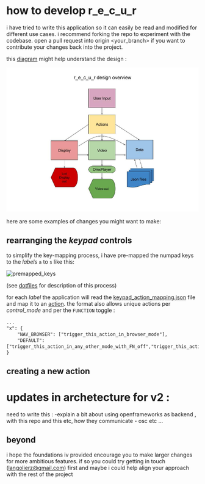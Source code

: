 # how to develop r_e_c_u_r

i have tried to write this application so it can easily be read and modified for different use cases. i recommend forking the repo to experiment with the codebase. open a pull request into origin <your_branch> if you want to contribute your changes back into the project.

this [diagram] might help understand the design : 

![design_overview][design_overview]

here are some examples of changes you might want to make:

## rearranging the _keypad_ controls

to simplify the key-mapping process, i have pre-mapped the numpad keys to the _labels_ `a` to `s` like this:

![premapped_keys][premapped_keys]

(see [dotfiles] for description of this process)

for each _label_ the application will read the [keypad_action_mapping.json] file and map it to an [action]. the format also allows unique actions per _control_mode_ and per the `FUNCTION` toggle :

```
...
"x": {
	"NAV_BROWSER": ["trigger_this_action_in_browser_mode"],
	"DEFAULT": ["trigger_this_action_in_any_other_mode_with_FN_off","trigger_this_action_in_any_other_mode_with_FN_on"],
}
```
## creating a new action

# updates in archetecture for v2 :
need to write this :
-explain a bit about using openframeworks as backend , with this repo and this etc, how they communicate - osc etc ...

## beyond

i hope the foundations iv provided encourage you to make larger changes for more ambitious features. if so you could try getting in touch (langolierz@gmail.com) first and maybe i could help align your approach with the rest of the project

[diagram]: https://docs.google.com/drawings/d/1ltWCv82rKVzOiFe6GaDDPlneG2oki0yRujArPU5V2ss/edit?usp=sharing
[design_overview]: images/design_overview.jpg
[premapped_keys]: https://github.com/langolierz/r_e_c_u_r/enclosure/vectorfront_blank_keys.png
[dotfiles]: https://github.com/langolierz/r_e_c_u_r/dotfiles
[keypad_action_mapping.json]: https://github.com/langolierz/r_e_c_u_r/data_centre/json_objects/keypad_action_mapping.json
[action]: https://github.com/langolierz/r_e_c_u_r/actions.py 

